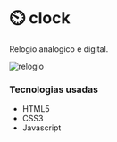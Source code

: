 # ⏲️ clock
<p>
 Relogio analogico e digital.
  
![relogio](https://user-images.githubusercontent.com/89852935/131853648-6dda181b-654d-41c2-9264-e4b65ac6c548.PNG)

### Tecnologias usadas

- HTML5
- CSS3
- Javascript
  
